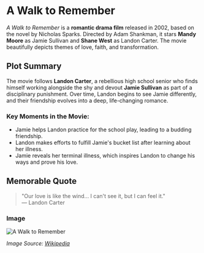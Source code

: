 # A Walk to Remember

*A Walk to Remember* is a **romantic drama film** released in 2002, based on the novel by Nicholas Sparks. Directed by Adam Shankman, it stars **Mandy Moore** as Jamie Sullivan and **Shane West** as Landon Carter. The movie beautifully depicts themes of love, faith, and transformation.

## Plot Summary

The movie follows **Landon Carter**, a rebellious high school senior who finds himself working alongside the shy and devout **Jamie Sullivan** as part of a disciplinary punishment. Over time, Landon begins to see Jamie differently, and their friendship evolves into a deep, life-changing romance.

### Key Moments in the Movie:
- Jamie helps Landon practice for the school play, leading to a budding friendship.
- Landon makes efforts to fulfill Jamie's bucket list after learning about her illness.
- Jamie reveals her terminal illness, which inspires Landon to change his ways and prove his love.

## Memorable Quote

> "Our love is like the wind... I can't see it, but I can feel it."  
> — Landon Carter

### Image

![A Walk to Remember](https://upload.wikimedia.org/wikipedia/en/d/dc/A_Walk_to_Remember_Poster.jpg)

*Image Source: [Wikipedia](https://en.wikipedia.org/wiki/A_Walk_to_Remember)*
